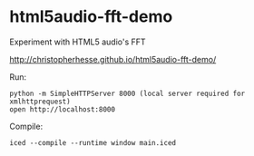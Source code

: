 html5audio-fft-demo
===================

Experiment with HTML5 audio's FFT

http://christopherhesse.github.io/html5audio-fft-demo/

Run:

    python -m SimpleHTTPServer 8000 (local server required for xmlhttprequest)
    open http://localhost:8000

Compile:

    iced --compile --runtime window main.iced
